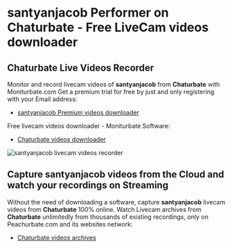 # santyanjacob Performer on Chaturbate - Free LiveCam videos downloader

## Chaturbate Live Videos Recorder

Monitor and record livecam videos of **santyanjacob** from **Chaturbate** with Moniturbate.com
Get a premium trial for free by just and only registering with your Email address:
* [santyanjacob Premium videos downloader](https://moniturbate.com/request-demo-licence-key.html)

Free livecam videos downloader - Moniturbate Software:
* [Chaturbate videos downloader](https://moniturbate.com/moniturbate-download-software.html)

![santyanjacob livecam videos recorder](https://peachurnet.com/templates/moniturbate-software.png)


## Capture santyanjacob videos from the Cloud and watch your recordings on Streaming

Without the need of downloading a software, capture **santyanjacob** livecam videos from **Chaturbate** 100% online.
Watch Livecam archives from **Chaturbate** unlimitedly from thousands of existing recordings, only on Peachurbate.com and its websites network:
* [Chaturbate videos archives](https://peachurnet.com/)